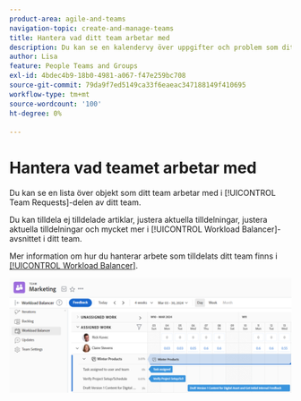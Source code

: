 ```yaml
---
product-area: agile-and-teams
navigation-topic: create-and-manage-teams
title: Hantera vad ditt team arbetar med
description: Du kan se en kalendervy över uppgifter och problem som ditt team arbetar med just nu. Du kan tilldela ej tilldelade artiklar, justera aktuella tilldelningar, justera aktuella tilldelningar och mycket mer.
author: Lisa
feature: People Teams and Groups
exl-id: 4bdec4b9-18b0-4981-a067-f47e259bc708
source-git-commit: 79da9f7ed5149ca33f6eaeac347188149f410695
workflow-type: tm+mt
source-wordcount: '100'
ht-degree: 0%

---
```


# Hantera vad teamet arbetar med

Du kan se en lista över objekt som ditt team arbetar med i [!UICONTROL Team Requests]-delen av ditt team.

Du kan tilldela ej tilldelade artiklar, justera aktuella tilldelningar, justera aktuella tilldelningar och mycket mer i [!UICONTROL Workload Balancer]-avsnittet i ditt team.

Mer information om hur du hanterar arbete som tilldelats ditt team finns i [[!UICONTROL Workload Balancer]](../../resource-mgmt/workload-balancer/assign-work-in-workload-balancer.md).

![Teamsida med arbetsbelastningsutjämnare](assets/team-page-workload-balancer.png)
